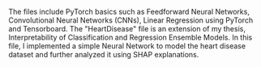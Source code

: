The files include PyTorch basics such as Feedforward Neural Networks, Convolutional Neural Networks (CNNs), Linear Regression using PyTorch and Tensorboard. 
The "HeartDisease" file is an extension of my thesis, Interpretability of Classification and Regression Ensemble Models. 
In this file, I implemented a simple Neural Network to model the heart disease dataset and further analyzed it using SHAP explanations.
